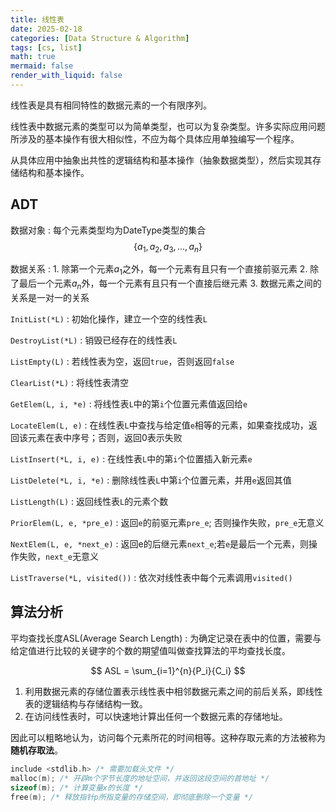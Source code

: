 ```yaml
---
title: 线性表
date: 2025-02-18
categories: [Data Structure & Algorithm]
tags: [cs, list]
math: true
mermaid: false
render_with_liquid: false
---
```


线性表是具有相同特性的数据元素的一个有限序列。

线性表中数据元素的类型可以为简单类型，也可以为复杂类型。许多实际应用问题所涉及的基本操作有很大相似性，不应为每个具体应用单独编写一个程序。

从具体应用中抽象出共性的逻辑结构和基本操作（抽象数据类型），然后实现其存储结构和基本操作。

## ADT

数据对象
: 每个元素类型均为DateType类型的集合 $$\{ a_1, a_2, a_3, ..., a_n \}$$

数据关系
:   1. 除第一个元素$a_1$之外，每一个元素有且只有一个直接前驱元素
    2. 除了最后一个元素$a_n$外，每一个元素有且只有一个直接后继元素
    3. 数据元素之间的关系是一对一的关系

`InitList(*L)` 
: 初始化操作，建立一个空的线性表`L`

`DestroyList(*L)` 
: 销毁已经存在的线性表`L`

`ListEmpty(L)` 
: 若线性表为空，返回`true`，否则返回`false`

`ClearList(*L)` 
: 将线性表清空

`GetElem(L, i, *e)` 
: 将线性表`L`中的第`i`个位置元素值返回给`e`

`LocateElem(L, e)` 
: 在线性表`L`中查找与给定值`e`相等的元素，如果查找成功，返回该元素在表中序号；否则，返回0表示失败

`ListInsert(*L, i, e)` 
: 在线性表`L`中的第`i`个位置插入新元素`e`

`ListDelete(*L, i, *e)` 
: 删除线性表`L`中第`i`个位置元素，并用`e`返回其值

`ListLength(L)` 
: 返回线性表`L`的元素个数

`PriorElem(L, e, *pre_e)` 
: 返回`e`的前驱元素`pre_e`; 否则操作失败，`pre_e`无意义

`NextElem(L, e, *next_e)` 
: 返回e的后继元素`next_e`;若`e`是最后一个元素，则操作失败，`next_e`无意义

`ListTraverse(*L, visited())` 
: 依次对线性表中每个元素调用`visited()`

## 算法分析

平均查找长度ASL(Average Search Length)
: 为确定记录在表中的位置，需要与给定值进行比较的关键字的个数的期望值叫做查找算法的平均查找长度。

$$
ASL = \sum_{i=1}^{n}{P_i}{C_i}
$$

1. 利用数据元素的存储位置表示线性表中相邻数据元素之间的前后关系，即线性表的逻辑结构与存储结构一致。
2. 在访问线性表时，可以快速地计算出任何一个数据元素的存储地址。

因此可以粗略地认为，访问每个元素所花的时间相等。这种存取元素的方法被称为**随机存取法**。

```c
include <stdlib.h> /* 需要加载头文件 */
malloc(m); /* 开辟m个字节长度的地址空间，并返回这段空间的首地址 */
sizeof(m); /* 计算变量x的长度 */
free(m); /* 释放指针p所指变量的存储空间，即彻底删除一个变量 */
```











